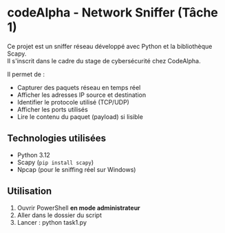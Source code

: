 # codeAlpha - Network Sniffer (Tâche 1)
Ce projet est un sniffer réseau développé avec Python et la bibliothèque Scapy.  
Il s'inscrit dans le cadre du stage de cybersécurité chez CodeAlpha.

Il permet de :
- Capturer des paquets réseau en temps réel
- Afficher les adresses IP source et destination
- Identifier le protocole utilisé (TCP/UDP)
- Afficher les ports utilisés
- Lire le contenu du paquet (payload) si lisible

## Technologies utilisées
- Python 3.12
- Scapy (`pip install scapy`)
- Npcap (pour le sniffing réel sur Windows)

## Utilisation
1. Ouvrir PowerShell **en mode administrateur**
2. Aller dans le dossier du script
3. Lancer :
python task1.py
